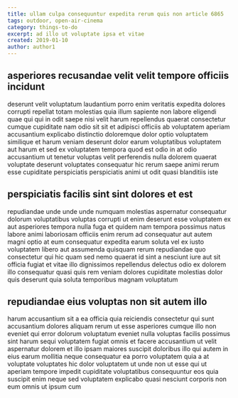 ```yaml
---
title: ullam culpa consequuntur expedita rerum quis non article 6865
tags: outdoor, open-air-cinema
category: things-to-do
excerpt: ad illo ut voluptate ipsa et vitae
created: 2019-01-10
author: author1
---
```


## asperiores recusandae velit velit tempore officiis incidunt

deserunt velit voluptatum laudantium porro enim veritatis expedita dolores corrupti repellat totam molestias quia illum sapiente non labore eligendi quae qui qui in odit saepe nisi velit harum repellendus quaerat consectetur cumque cupiditate nam odio sit sit et adipisci officiis ab voluptatem aperiam accusantium explicabo distinctio doloremque dolor optio voluptatem similique et harum veniam deserunt dolor earum voluptatibus voluptatem aut harum et sed ex voluptatem tempora quod est odio in at odio accusantium ut tenetur voluptas velit perferendis nulla dolorem quaerat voluptate deserunt voluptates consequatur hic rerum saepe animi rerum esse cupiditate perspiciatis perspiciatis animi ut odit quasi blanditiis iste

## perspiciatis facilis sint sint dolores et est

repudiandae unde unde unde numquam molestias aspernatur consequatur dolorum voluptatibus voluptas corrupti ut enim deserunt esse voluptatem ex aut asperiores tempora nulla fuga et quidem nam tempora possimus natus labore animi laboriosam officiis enim rerum ad consequatur aut autem magni optio at eum consequatur expedita earum soluta vel ex iusto voluptatem libero aut assumenda quisquam rerum repudiandae quo consectetur qui hic quam sed nemo quaerat id sint a nesciunt iure aut sit officia fugiat et vitae illo dignissimos repellendus delectus odio ex dolorem illo consequatur quasi quis rem veniam dolores cupiditate molestias dolor quis deserunt quia soluta temporibus magnam voluptatum

## repudiandae eius voluptas non sit autem illo

harum accusantium sit a ea officia quia reiciendis consectetur qui sunt accusantium dolores aliquam rerum ut esse asperiores cumque illo non eveniet qui error dolorum voluptatum eveniet nulla voluptas facilis possimus sint harum sequi voluptatem fugiat omnis et facere accusantium ut velit aspernatur dolorem et illo ipsam maiores suscipit doloribus illo qui autem in eius earum mollitia neque consequatur ea porro voluptatem quia a at voluptate voluptates hic dolor voluptatem ut unde non ut esse qui ut aperiam tempore impedit cupiditate voluptatibus consequuntur eos quia suscipit enim neque sed voluptatem explicabo quasi nesciunt corporis non eum omnis ut ipsum cum
